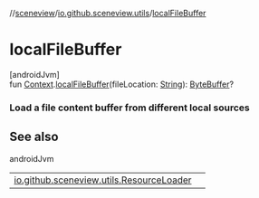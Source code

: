 //[sceneview](../../index.md)/[io.github.sceneview.utils](index.md)/[localFileBuffer](local-file-buffer.md)

# localFileBuffer

[androidJvm]\
fun [Context](https://developer.android.com/reference/kotlin/android/content/Context.html).[localFileBuffer](local-file-buffer.md)(fileLocation: [String](https://kotlinlang.org/api/latest/jvm/stdlib/kotlin/-string/index.html)): [ByteBuffer](https://developer.android.com/reference/kotlin/java/nio/ByteBuffer.html)?

###  Load a file content buffer from different local sources

## See also

androidJvm

| | |
|---|---|
| [io.github.sceneview.utils.ResourceLoader](-resource-loader/file-buffer.md) |  |
